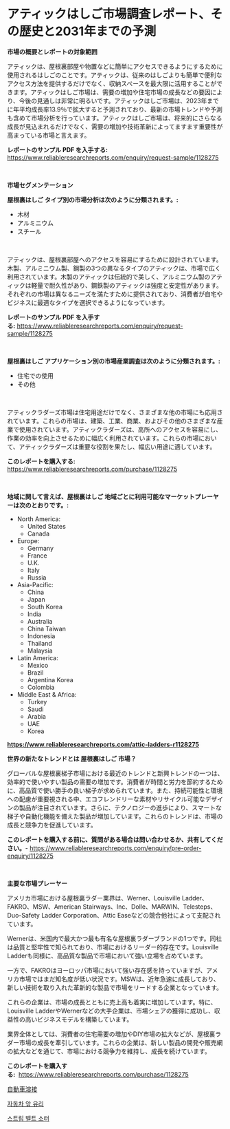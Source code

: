 <p><h1>アティックはしご市場調査レポート、その歴史と2031年までの予測</h1></p><p><strong>市場の概要とレポートの対象範囲</strong></p>
<p><p>アティックは、屋根裏部屋や物置などに簡単にアクセスできるようにするために使用されるはしごのことです。アティックは、従来のはしごよりも簡単で便利なアクセス方法を提供するだけでなく、収納スペースを最大限に活用することができます。アティックはしご市場は、需要の増加や住宅市場の成長などの要因により、今後の見通しは非常に明るいです。アティックはしご市場は、2023年までに年平均成長率13.9％で拡大すると予測されており、最新の市場トレンドや予測も含めて市場分析を行っています。アティックはしご市場は、将来的にさらなる成長が見込まれるだけでなく、需要の増加や技術革新によってますます重要性が高まっている市場と言えます。</p></p>
<p><strong>レポートのサンプル PDF を入手する:</strong> <a href="https://www.reliableresearchreports.com/enquiry/request-sample/1128275">https://www.reliableresearchreports.com/enquiry/request-sample/1128275</a></p>
<p>&nbsp;</p>
<p><strong>市場セグメンテーション</strong></p>
<p><strong>屋根裏はしご タイプ別の市場分析は次のように分類されます。:</strong></p>
<p><ul><li>木材</li><li>アルミニウム</li><li>スチール</li></ul></p>
<p>&nbsp;</p>
<p><p>アティックは、屋根裏部屋へのアクセスを容易にするために設計されています。木製、アルミニウム製、鋼製の3つの異なるタイプのアティックは、市場で広く利用されています。木製のアティックは伝統的で美しく、アルミニウム製のアティックは軽量で耐久性があり、鋼鉄製のアティックは強度と安定性があります。それぞれの市場は異なるニーズを満たすために提供されており、消費者が自宅やビジネスに最適なタイプを選択できるようになっています。</p></p>
<p><strong>レポートのサンプル PDF を入手する:</strong>&nbsp;<a href="https://www.reliableresearchreports.com/enquiry/request-sample/1128275">https://www.reliableresearchreports.com/enquiry/request-sample/1128275</a></p>
<p>&nbsp;</p>
<p><strong> 屋根裏はしご アプリケーション別の市場産業調査は次のように分類されます。:</strong></p>
<p><ul><li>住宅での使用</li><li>その他</li></ul></p>
<p>&nbsp;</p>
<p><p>アティックラダーズ市場は住宅用途だけでなく、さまざまな他の市場にも応用されています。これらの市場は、建築、工業、商業、およびその他のさまざまな産業で使用されています。アティックラダーズは、高所へのアクセスを容易にし、作業の効率を向上させるために幅広く利用されています。これらの市場において、アティックラダーズは重要な役割を果たし、幅広い用途に適しています。</p></p>
<p><strong>このレポートを購入する:</strong>&nbsp; <a href="https://www.reliableresearchreports.com/purchase/1128275">https://www.reliableresearchreports.com/purchase/1128275</a></p>
<p>&nbsp;</p>
<p><strong>地域に関して言えば、屋根裏はしご 地域ごとに利用可能なマーケットプレーヤーは次のとおりです。:</strong></p>
<p><ul>
    <li>
        North America:
        <ul>
            <li>United States</li>
            <li>Canada</li>
        </ul>
    </li>
    <li>
        Europe:
        <ul>
            <li>Germany</li>
            <li>France</li>
            <li>U.K.</li>
            <li>Italy</li>
            <li>Russia</li>
        </ul>
    </li>
    <li>
        Asia-Pacific:
        <ul>
            <li>China</li>
            <li>Japan</li>
            <li>South Korea</li>
            <li>India</li>
            <li>Australia</li>
            <li>China Taiwan</li>
            <li>Indonesia</li>
            <li>Thailand</li>
            <li>Malaysia</li>
        </ul>
    </li>
    <li>
        Latin America:
        <ul>
            <li>Mexico</li>
            <li>Brazil</li>
            <li>Argentina Korea</li>
            <li>Colombia</li>
        </ul>
    </li>
    <li>
        Middle East & Africa:
        <ul>
            <li>Turkey</li>
            <li>Saudi</li>
            <li>Arabia</li>
            <li>UAE</li>
            <li>Korea</li>
        </ul>
    </li>
    </ul></p>
<p><strong><a href="https://www.reliableresearchreports.com/attic-ladders-r1128275">https://www.reliableresearchreports.com/attic-ladders-r1128275</a></strong>&nbsp;</p>
<p><strong>世界の新たなトレンドとは 屋根裏はしご 市場？</strong></p>
<p><p>グローバルな屋根裏梯子市場における最近のトレンドと新興トレンドの一つは、効率的で使いやすい製品の需要の増加です。消費者が時間と労力を節約するために、高品質で使い勝手の良い梯子が求められています。また、持続可能性と環境への配慮が重要視される中、エコフレンドリーな素材やリサイクル可能なデザインの製品が注目されています。さらに、テクノロジーの進歩により、スマートな梯子や自動化機能を備えた製品が増加しています。これらのトレンドは、市場の成長と競争力を促進しています。</p></p>
<p><strong>このレポートを購入する前に、質問がある場合は問い合わせるか、共有してください。</strong>- <a href="https://www.reliableresearchreports.com/enquiry/pre-order-enquiry/1128275">https://www.reliableresearchreports.com/enquiry/pre-order-enquiry/1128275</a></p>
<p>&nbsp;</p>
<p><strong>主要な市場プレーヤー</strong></p>
<p><p>アメリカ市場における屋根裏ラダー業界は、Werner、Louisville Ladder、FAKRO、MSW、American Stairways、Inc、Dolle、MARWIN、Telesteps、Duo-Safety Ladder Corporation、Attic Easeなどの競合他社によって支配されています。</p><p>Wernerは、米国内で最大かつ最も有名な屋根裏ラダーブランドの1つです。同社は品質と堅牢性で知られており、市場におけるリーダー的存在です。Louisville Ladderも同様に、高品質な製品で市場において強い立場を占めています。</p><p>一方で、FAKROはヨーロッパ市場において強い存在感を持っていますが、アメリカ市場ではまだ知名度が低い状況です。MSWは、近年急速に成長しており、新しい技術を取り入れた革新的な製品で市場をリードする企業となっています。</p><p>これらの企業は、市場の成長とともに売上高も着実に増加しています。特に、Louisville LadderやWernerなどの大手企業は、市場シェアの獲得に成功し、収益性の高いビジネスモデルを構築しています。</p><p>業界全体としては、消費者の住宅需要の増加やDIY市場の拡大などが、屋根裏ラダー市場の成長を牽引しています。これらの企業は、新しい製品の開発や販売網の拡大などを通じて、市場における競争力を維持し、成長を続けています。</p></p>
<p><strong>このレポートを購入する:</strong>&nbsp;&nbsp;<a href="https://www.reliableresearchreports.com/purchase/1128275">https://www.reliableresearchreports.com/purchase/1128275</a></p>
<p><p><a href="https://medium.com/@zulu.dawn/%E8%87%AA%E5%8B%95%E8%BB%8A%E6%BA%B6%E6%8E%A5%E5%B8%82%E5%A0%B4%E3%81%AF-%E5%B8%82%E5%A0%B4%E3%82%B7%E3%82%A7%E3%82%A2-%E5%B8%82%E5%A0%B4%E3%83%88%E3%83%AC%E3%83%B3%E3%83%89-%E5%B8%82%E5%A0%B4%E6%88%90%E9%95%B7%E3%81%AB%E9%96%A2%E3%81%99%E3%82%8B%E6%83%85%E5%A0%B1%E3%82%92%E6%8F%90%E4%BE%9B%E3%81%97%E3%81%A6%E3%81%84%E3%81%BE%E3%81%99-c907e219a40f">自動車溶接</a></p><p><a href="https://medium.com/@edenger9807/%EC%9E%90%EB%8F%99%EC%B0%A8-%ED%92%8D%EC%86%8D%EC%9C%A0%EB%A6%AC-%EC%8B%9C%EC%9E%A5-%EC%A0%84%EB%A7%9D-%EC%82%B0%EC%97%85-%EA%B0%9C%EC%9A%94-%EB%B0%8F-%EC%98%88%EC%B8%A1-2024%EB%85%84%EB%B6%80%ED%84%B0-2031%EB%85%84%EA%B9%8C%EC%A7%80-3e9eecd055a5">자동차 앞 유리</a></p><p><a href="https://medium.com/@brianakoepp2023/%EC%8A%A4%ED%8A%B8%EB%A6%BD-%EB%B2%A8%ED%8A%B8-%EB%B6%84%EB%A5%98%EA%B8%B0-%EC%8B%9C%EC%9E%A5-%EC%8B%9C%EC%9E%A5-cagr-%EC%8B%9C%EC%9E%A5-%EB%8F%99%ED%96%A5-%EB%B0%8F-%EC%84%B1%EC%9E%A5-%EC%A0%84%EB%9E%B5%EC%97%90-%EB%8C%80%ED%95%9C-%ED%86%B5%EC%B0%B0%EB%A0%A5-645b727e3b97">스트립 벨트 소터</a></p></p>
